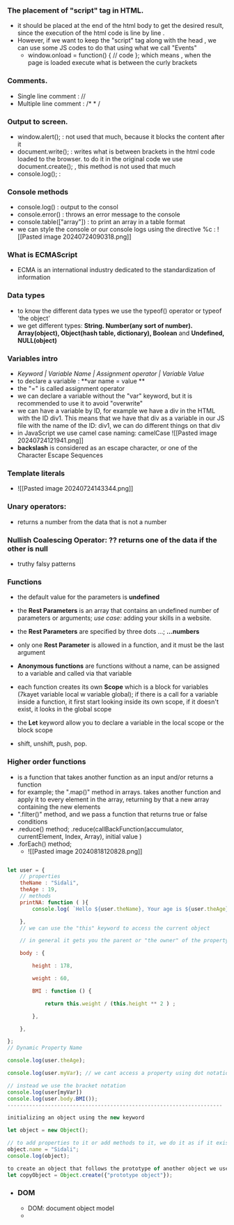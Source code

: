### The placement of "script" tag in HTML.
- it should be placed at the end of the html body to get the desired result, since the execution of the html code is line by line .
- However, if we want to keep the "script" tag along with the head , we can use some JS codes to do that using what we call "Events" 
	- window.onload = function() { // code }; which means , when the page is loaded execute what is between the curly brackets 
### Comments.
- Single line comment : //
- Multiple line comment  : /* * /
### Output to screen. 
- window.alert(); : not used that much, because it blocks the content after it 
- document.write(); : writes what is between brackets in the html code loaded to the browser. to do it in the original code we use document.create(); , this method is not used that much 
-  console.log(); :
### Console methods 
- console.log() : output to the consol 
- console.error() : throws an error message to the console
- console.table(\["array"]) : to print an array in a table format
- we can style the console or our console logs using the directive %c :
	![[Pasted image 20240724090318.png]]
### What is ECMAScript
- ECMA is an international industry dedicated to the standardization of information 
### Data types
- to know the different data types we use the typeof() operator or typeof 'the object'
- we get different types: **String. Number(any sort of number). Array(object), Object(hash table, dictionary), Boolean** and **Undefined, NULL(object)**
### Variables intro
- _Keyword | Variable Name | Assignment operator | Variable Value_ 
- to declare a variable : **var name = value **
- the "=" is called assignment operator 
- we can declare a variable without the "var" keyword, but it is recommended to use it to avoid "overwrite"
- we can have a variable by ID, for example we have a div in the HTML with the ID div1. This means that we have that div as a variable in our JS file with the name of the ID: div1, we can do different things on that div
- in JavaScript we use camel case naming: camelCase
	 ![[Pasted image 20240724121941.png]]
-  **backslash** is considered as an escape character, or one of the Character Escape Sequences
### Template literals 
- ![[Pasted image 20240724143344.png]]
### Unary operators: 
- returns a number from the data that is not a number
### Nullish Coalescing Operator: ?? returns one of the data if the other is null
- truthy falsy patterns 
### Functions
- the default value for the parameters is **undefined**
- the **Rest Parameters** is an array that contains an undefined number of parameters or arguments; _use case:_ adding your skills in a website. 
- the **Rest Parameters** are specified by three dots ...; **...numbers**
- only one **Rest Parameter** is allowed in a function, and it must be the last argument
- **Anonymous functions** are functions without a name, can be assigned to a variable and called via that variable 
-  each function creates its own **Scope** which is a block for variables (7kayet variable local w variable global); if there is a call for a variable inside a function, it first start looking inside its own scope, if it doesn't exist, it looks in the global scope 
- the **Let** keyword allow you to declare a variable in the local scope or the block scope 

- shift, unshift, push, pop.
### Higher order functions 
- is a function that takes another function as an input and/or returns a function 
- for example; the ".map()" method in arrays. takes another function and apply it to every element in the array, returning by that a new array containing the new elements 
- ".filter()" method, and we pass a function that returns true or false conditions 
- .reduce() method; .reduce(callBackFunction(accumulator, currentElement, Index, Array), initial value )
- .forEach() method;
	- ![[Pasted image 20240818120828.png]]
```JavaScript

let user = {
    // properties
    theName : "Sidali",
    theAge : 19,
    // methods
    printNA: function ( ){
        console.log( `Hello ${user.theName}, Your age is ${user.theAge}`);

    },
    // we can use the "this" keyword to access the current object

    // in general it gets you the parent or "the owner" of the property or the method

    body : {

        height : 178,

        weight : 60,

        BMI : function () {

            return this.weight / (this.height ** 2 ) ;

        },

    },

};
// Dynamic Property Name

console.log(user.theAge);

console.log(user.myVar); // we cant access a property using dot notation and DPN

// instead we use the bracket notation
console.log(user[myVar])
console.log(user.body.BMI());
---------------------------------------------------------------------

initializing an object using the new keyword

let object = new Object();

// to add properties to it or add methods to it, we do it as if it exists
object.name = "Sidali";
console.log(object);

to create an object that follows the prototype of another object we use
let copyObject = Object.create({"prototype object"});
```
- ### DOM
	- DOM: document object model 
	- 
